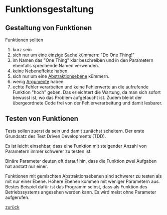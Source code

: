 # Funktionsgestaltung

## Gestaltung von Funktionen

Funktionen sollten

1. kurz sein
2. sich nur um eine einzige Sache kümmern: "Do One Thing!"
3. im Namen das "One Thing" klar beschreiben und in den Parametern ebenfalls sprechende Namen verwenden.
4. keine Nebeneffekte haben.
5. sich nur um eine [Abstraktionsebene](../Abstraktionsebene) kümmern.
6. wenig [Argumente](../Funktionsparameter) haben.
7. echte Fehler verarbeiten und keine Fehlerwerte an die aufrufende Funktion "hoch" geben. Das erleichtert
   die Wartung, da man sich sofort bewusst ist, wo das Problem aufgetaucht ist. Zudem bleibt der übergeordnete Code frei
   von der Fehlerverarbeitung und damit lesbarer.

## Testen von Funktionen

Tests sollen zuerst da sein und damit zunächst scheitern.
Der erste Grundsatz des Test Driven Developments (TDD).

Es ist leicht einsehbar, dass eine Funktion mit steigender Anzahl von Parametern immer schwerer zu testen ist.

Binäre Parameter deuten oft darauf hin, dass die Funktion zwei Aufgaben hat anstatt nur einer.

Funktionen mit gemischten Abstraktionsebenen sind schwerer zu testen als mit nur einer Ebene. Höhere Ebenen kommen mit
weniger Parametern aus. Bestes Beispiel dafür ist das Programm selbst, dass als Funktion des Betriebssystems angesehen
werden kann. Es wird meist ohne Parameter aufgerufen.

[zurück](../TheGoodPractices)